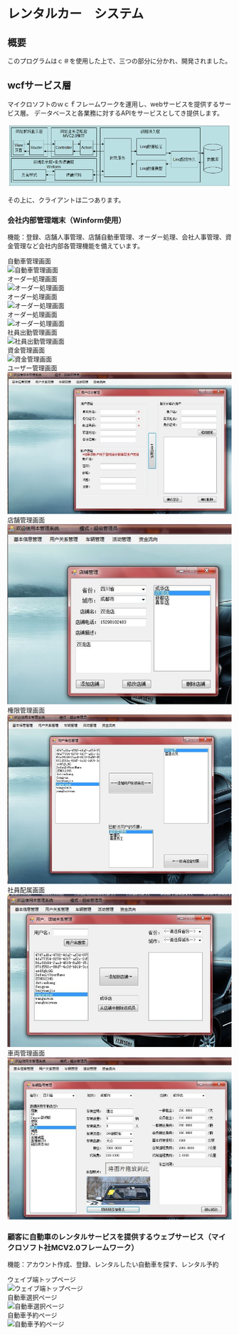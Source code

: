 # レンタルカー　システム  

## 概要 
このプログラムはｃ＃を使用した上で、三つの部分に分かれ、開発されました。  





## wcfサービス層
マイクロソフトのｗｃｆフレームワークを運用し、webサービスを提供するサービス層。
データベースと各業務に対するAPIをサービスとしてき提供します。

![システム構造（中国語）](Images/１８.png)  





その上に、クライアントは二つあります。  
### 会社内部管理端末（Winform使用）  

機能：登録、店舗人事管理、店舗自動車管理、オーダー処理、会社人事管理、資金管理など会社内部各管理機能を備えています。  
  
自動車管理画面  
![自動車管理画面](Images/４.jpg)  
オーダー処理画面  
![オーダー処理画面](Images/５.jpg)  
オーダー処理画面  
![オーダー処理画面](Images/６.jpg)  
オーダー処理画面  
![オーダー処理画面](Images/７.jpg)  
社員出勤管理画面  
![社員出勤管理画面](Images/８.jpg)  
資金管理画面  
![資金管理画面](Images/９.jpg)  
ユーザー管理画面  
![ユーザー管理画面](Images/１０.jpg)  
店舗管理画面  
![店舗管理画面](Images/１１.jpg)  
権限管理画面  
![権限管理画面](Images/１２.jpg)  
社員配属画面  
![社員配属画面](Images/１３.jpg)  
車両管理画面  
![車両管理画面](Images/１４.jpg)  




### 顧客に自動車のレンタルサービスを提供するウェブサービス（マイクロソフト社MCV2.0フレームワーク）

機能：アカウント作成、登録、レンタルしたい自動車を探す、レンタル予約  
  
ウェイブ端トップページ  
![ウェイブ端トップページ](Images/１.jpg)  
自動車選択ページ  
![自動車選択ページ](Images/２.jpg)  
自動車予約ページ  
![自動車予約ページ](Images/３.jpg)  


